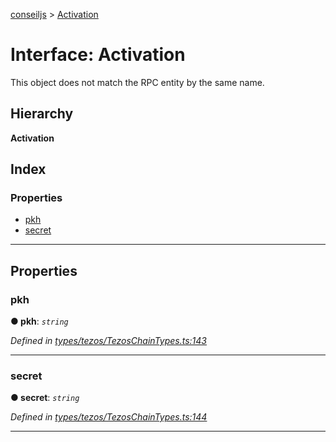 [conseiljs](../README.md) > [Activation](../interfaces/activation.md)

# Interface: Activation

This object does not match the RPC entity by the same name.

## Hierarchy

**Activation**

## Index

### Properties

* [pkh](activation.md#pkh)
* [secret](activation.md#secret)

---

## Properties

<a id="pkh"></a>

###  pkh

**● pkh**: *`string`*

*Defined in [types/tezos/TezosChainTypes.ts:143](https://github.com/Cryptonomic/ConseilJS/blob/2dbb08e/src/types/tezos/TezosChainTypes.ts#L143)*

___
<a id="secret"></a>

###  secret

**● secret**: *`string`*

*Defined in [types/tezos/TezosChainTypes.ts:144](https://github.com/Cryptonomic/ConseilJS/blob/2dbb08e/src/types/tezos/TezosChainTypes.ts#L144)*

___

